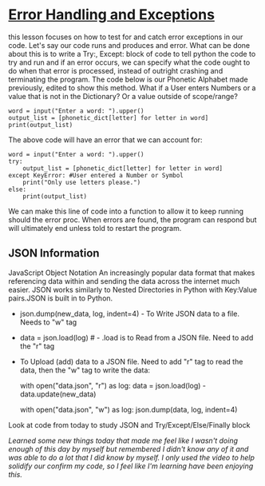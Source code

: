 # **<u>Error Handling and Exceptions</u>**

this lesson focuses on how to test for and catch error exceptions
in our code. Let's say our code runs and produces and error. What can be done
about this is to write a Try:, Except: block of code to tell python
the code to try and run and if an error occurs, we can specify what the code
ought to do when that error is processed, instead of outright crashing
and terminating the program. The code below is our Phonetic Alphabet made
previously, edited to show this method. What if a User enters Numbers or 
a value that is not in the Dictionary? Or a value outside of scope/range?

    word = input("Enter a word: ").upper()
    output_list = [phonetic_dict[letter] for letter in word]
    print(output_list)

The above code will have an error that we can account for:

    word = input("Enter a word: ").upper()
    try:
        output_list = [phonetic_dict[letter] for letter in word]
    except KeyError: #User entered a Number or Symbol
        print("Only use letters please.")
    else:
        print(output_list)

We can make this line of code into a function to allow it to keep running should the 
error proc. When errors are found, the program can respond but will
ultimately end unless told to restart the program.

<h2> JSON Information </h2>
JavaScript Object Notation
An increasingly popular data format that makes referencing data within and
sending the data across the internet much easier. JSON works similarly 
to Nested Directories in Python with Key:Value pairs.JSON is built in to Python.

- json.dump(new_data, log, indent=4) - To Write JSON data to a file. Needs to "w" tag
- data = json.load(log) # - .load is to Read from a JSON file. Need to add the "r" tag
- To Upload (add) data to a JSON file. Need to add "r" tag to read the data, then the "w" tag to write the data:
 
    
    with open("data.json", "r") as log:
        data = json.load(log) - 
        data.update(new_data)
    
    with open("data.json", "w") as log:
        json.dump(data, log, indent=4)

Look at code from today to study JSON and Try/Except/Else/Finally block

*Learned some new things today that made me feel like I wasn't doing enough
of this day by myself but remembered I didn't know any of it and was able to do 
a lot that I did know by myself. I only used the video to help solidify our confirm 
my code, so I feel like I'm learning have been enjoying this.*

